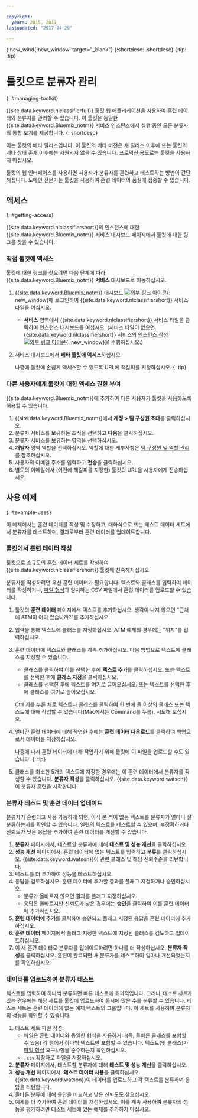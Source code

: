 ```yaml
---

copyright:
  years: 2015, 2017
lastupdated: "2017-04-20"

---
```


{:new_wind{:new_window: target="_blank"}
{:shortdesc: .shortdesc}
{:tip: .tip}

# 툴킷으로 분류자 관리
{: #managing-toolkit}

{{site.data.keyword.nlclassifierfull}} 툴킷 웹 애플리케이션을 사용하여 훈련 데이터와 분류자를 관리할 수 있습니다. 이 툴킷은 동일한 {{site.data.keyword.Bluemix_notm}} 서비스 인스턴스에서 실행 중인 모든 분류자의 통합 보기를 제공합니다.
{: shortdesc}

이는 툴킷의 베타 릴리스입니다. 이 툴킷의 베타 버전은 새 릴리스 이후에 또는 툴킷의 베타 상태 존재 이후에는 지원되지 않을 수 있습니다. 프로덕션 용도로는 툴킷을 사용하지 마십시오. 

툴킷의 웹 인터페이스를 사용하면 사용자가 분류자를 훈련하고 테스트하는 방법이 간단해집니다. 도메인 전문가는 툴킷을 사용하여 훈련 데이터의 품질에 집중할 수 있습니다. 

## 액세스
{: #getting-access}

{{site.data.keyword.nlclassifiershort}}의 인스턴스에 대한 {{site.data.keyword.Bluemix_notm}} 서비스 대시보드 페이지에서 툴킷에 대한 링크를 찾을 수 있습니다. 

### 직접 툴킷에 액세스

툴킷에 대한 링크를 찾으려면 다음 단계에 따라 {{site.data.keyword.Bluemix_notm}} **서비스** 대시보드로 이동하십시오. 

1. [{{site.data.keyword.Bluemix_notm}} 대시보드 ![외부 링크 아이콘](../../icons/launch-glyph.svg "외부 링크 아이콘")](https://console.{DomainName}/dashboard/services){: new_window}에 로그인하여 {{site.data.keyword.nlclassifiershort}} 서비스 타일을 여십시오. 

	-  **서비스** 영역에서 {{site.data.keyword.nlclassifiershort}} 서비스 타일을 클릭하여 인스턴스 대시보드를 여십시오. (서비스 타일이 없으면 {{site.data.keyword.nlclassifiershort}} 서비스의 [인스턴스 작성 ![외부 링크 아이콘](../../icons/launch-glyph.svg)](https://console.{DomainName}/catalog/services/natural-language-classifier/){: new_window}을 수행하십시오.) 
1. 서비스 대시보드에서 **베타 툴킷에 액세스**하십시오. 

	나중에 툴킷에 손쉽게 액세스할 수 있도록 URL에 책갈피를 지정하십시오.
	{: tip}

### 다른 사용자에게 툴킷에 대한 액세스 권한 부여

{{site.data.keyword.Bluemix_notm}}에 추가하여 다른 사용자가 툴킷을 사용하도록 허용할 수 있습니다. 

1.  {{site.data.keyword.Bluemix_notm}}에서 **계정 > 팀 구성원 초대**를 클릭하십시오. 
1.  분류자 서비스를 보유하는 조직을 선택하고 **다음**을 클릭하십시오. 
1.  분류자 서비스를 보유하는 영역을 선택하십시오. 
1.  **개발자** 영역 역할을 선택하십시오. 역할에 대한 세부사항은 [팀 구성원 및 역할 관리](/docs/admin/users_roles.html)를 참조하십시오. 
1.  사용자의 이메일 주소를 입력하고 **전송**을 클릭하십시오. 
1.  별도의 이메일에서 (이전에 책갈피를 지정한) 툴킷의 URL을 사용자에게 전송하십시오. 

## 사용 예제
{: #example-uses}

이 예제에서는 훈련 데이터를 작성 및 수정하고, 대화식으로 또는 테스트 데이터 세트에서 분류자를 테스트하며, 결과로부터 훈련 데이터를 업데이트합니다. 

### 툴킷에서 훈련 데이터 작성

툴킷으로 소규모의 훈련 데이터 세트를 작성하여 {{site.data.keyword.nlclassifiershort}} 툴킷에 친숙해지십시오. 

분류자를 작성하려면 우선 훈련 데이터가 필요합니다. 텍스트와 클래스를 입력하여 데이터를 작성하거나, [파일 형식](/docs/services/natural-language-classifier/using-your-data.html)과 일치하는 CSV 파일에서 훈련 데이터를 업로드할 수 있습니다. 
1. 툴킷의 **훈련 데이터** 페이지에서 텍스트를 추가하십시오. 생각이 나지 않으면 "근처에 ATM이 어디 있습니까?"를 추가하십시오. 
1. 입력을 통해 텍스트에 클래스를 지정하십시오. ATM 예제의 경우에는 "위치"를 입력하십시오. 
1. 훈련 데이터에 텍스트와 클래스를 계속 추가하십시오. 다음 방법으로 텍스트에 클래스를 지정할 수 있습니다. 
	-   클래스를 클릭하여 이를 선택한 후에 **텍스트 추가**를 클릭하십시오. 또는 텍스트를 선택한 후에 **클래스 지정**을 클릭하십시오. 
	-   클래스를 선택한 후에 텍스트를 여기로 끌어오십시오. 또는 텍스트를 선택한 후에 클래스를 여기로 끌어오십시오. 

	Ctrl 키를 누른 채로 텍스트나 클래스를 클릭하여 한 번에 둘 이상의 클래스 또는 텍스트에 대해 작업할 수 있습니다(Mac에서는 Command를 누름). 시도해 보십시오.
1. 얼마간 훈련 데이터에 대해 작업한 후에는 **훈련 데이터 다운로드**를 클릭하여 백업으로서 데이터를 저장하십시오. 

	나중에 다시 훈련 데이터에 대해 작업하기 위해 툴킷에 이 파일을 업로드할 수도 있습니다.
	{: tip}
1. 클래스를 최소한 5개의 텍스트에 지정한 경우에는 이 훈련 데이터에서 분류자를 작성할 수 있습니다. **분류자 작성**을 클릭하십시오. {{site.data.keyword.watson}}이 분류자 훈련을 시작합니다. 

### 분류자 테스트 및 훈련 데이터 업데이트

분류자가 훈련되고 사용 가능하게 되면, 아직 본 적이 없는 텍스트를 분류자가 얼마나 잘 분류하는지를 확인할 수 있습니다. 일련의 텍스트를 테스트할 수 있으며, 부정확하거나 신뢰도가 낮은 응답을 추가하여 훈련 데이터를 개선할 수 있습니다. 

1.  **분류자** 페이지에서, 테스트할 분류자에 대해 **테스트 및 성능 개선**을 클릭하십시오. 
1.  **성능 개선** 페이지에서, 훈련 데이터에 없는 텍스트를 입력하고 **분류**를 클릭하십시오. {{site.data.keyword.watson}}이 관련 클래스 및 해당 신뢰수준을 리턴합니다. 
1.  텍스트를 더 추가하여 성능을 테스트하십시오. 
1.  응답을 검토하십시오. 훈련 데이터에 추가할 결과를 플래그 지정하거나 승인하십시오. 
	- 분류가 올바르지 않으면 결과를 플래그 지정하십시오. 
	- 응답은 올바르지만 신뢰도가 낮은 경우에는 **승인**을 클릭하여 이를 훈련 데이터에 추가하십시오. 
1.  **훈련 데이터에 추가**를 클릭하여 승인되고 플래그 지정된 응답을 훈련 데이터에 추가하십시오. 
1.  **훈련 데이터** 페이지에서 플래그 지정한 텍스트에 지정된 클래스를 검토하고 업데이트하십시오. 
1.  이 새 훈련 데이터로 분류자를 업데이트하려면 하나를 더 작성하십시오. **분류자 작성**을 클릭하십시오. 훈련이 완료되면 새 분류자를 테스트하여 얼마나 개선되었는지를 확인하십시오. 

### 데이터를 업로드하여 분류자 테스트

텍스트를 입력하여 하나씩 분류하면 빠른 테스트에 효과적입니다. 그러나 *테스트 세트*가 있는 경우에는 해당 세트를 툴킷에 업로드하여 동시에 많은 수를 분류할 수 있습니다. 테스트 세트는 훈련 데이터에 없는 예제 텍스트의 그룹입니다. 이 세트를 사용하여 분류자의 성능을 확인할 수 있습니다. 

1.  테스트 세트 파일 작성: 
	- 파일은 훈련 데이터와 동일한 형식을 사용하거나(즉, 올바른 클래스를 포함할 수 있음) 각 행에서 하나씩 텍스트만 포함할 수 있습니다. 텍스트(및 클래스)가 [파일 형식](/docs/services/natural-language-classifier/using-your-data.html) 요구사항을 준수하는지 확인하십시오. 
    -   `.csv` 확장자로 파일을 저장하십시오. 
1.  **분류자** 페이지에서, 테스트할 분류자에 대해 **테스트 및 성능 개선**을 클릭하십시오. 
1.  **성능 개선** 페이지에서, **테스트 데이터 사용**을 클릭하십시오. {{site.data.keyword.watson}}이 데이터를 업로드하고 각 텍스트를 분류하며 응답을 리턴합니다. 
1.  올바른 분류에 대해 응답을 비교하고 낮은 신뢰도도 찾으십시오. 
1.  예제를 더 추가하여 훈련 데이터를 개선하십시오. 이를 계속 사용하여 분류자의 성능을 평가하려면 테스트 세트에 있는 예제를 추가하지 마십시오. 
